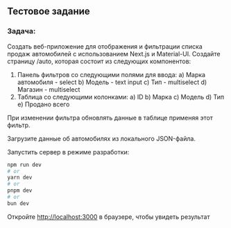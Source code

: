 ## Тестовое задание 

### Задача:
Создать веб-приложение для отображения и фильтрации списка продаж автомобилей с
использованием Next.js и Material-UI.
Создайте страницу /auto, которая состоит из следующих компонентов:
1) Панель фильтров со следующими полями для ввода:
a) Марка автомобиля - select
b) Модель - text input
c) Тип - multiselect
d) Магазин - multiselect
2) Таблица со следующими колонками:
a) ID
b) Марка
c) Модель
d) Тип
e) Продано всего

При изменении фильтра обновлять данные в таблице применяя этот фильтр.

Загрузите данные об автомобилях из локального JSON-файла.

Запустить сервер в режиме разработки:

```bash
npm run dev
# or
yarn dev
# or
pnpm dev
# or
bun dev
```

Откройте [http://localhost:3000](http://localhost:3000) в браузере, чтобы увидеть результат

